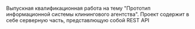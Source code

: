 Выпускная квалификационная работа на тему "Прототип информационной системы клинингового агентства". Проект содержит в себе серверную часть, представлющую собой REST API 
